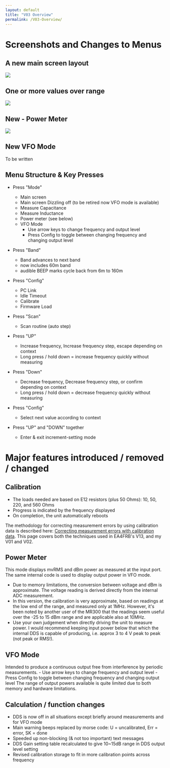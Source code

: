 ```yaml
---
layout: default
title: "V03 Overview"
permalink: /V03-Overview/
---
```

# Screenshots and Changes to Menus 
## A new main screen layout
![](https://g1ojs.github.io/G1OJS-MR300-SARK100-Firmware/assets/img/2025-01-05%20Main%20screen%2050%20Ohms.png)

## One or more values over range
![](https://g1ojs.github.io/G1OJS-MR300-SARK100-Firmware/assets/img/2025-01-05%20Overrange.png)

## New - Power Meter
![](https://g1ojs.github.io/G1OJS-MR300-SARK100-Firmware/assets/img/2025-01-20%20V02%20Power%20Meter.png)

## New VFO Mode
To be written

## Menu Structure & Key Presses
- Press "Mode"
    - Main screen
    - Main screen Dizzling off (to be retired now VFO mode is available)
    - Measure Capacitance
    - Measure Inductance
    - Power meter (see below)
    - VFO Mode
        - Use arrow keys to change frequency and output level
        - Press Config to toggle between changing frequency and changing output level
- Press "Band"
    - Band advances to next band
    - now includes 60m band
    - audible BEEP marks cycle back from 6m to 160m
- Press "Config"
    - PC Link
    - Idle Timeout
    - Calibrate
    - Firmware Load
- Press "Scan"
    - Scan routine (auto step)

- Press "UP"
    - Increase frequency, Increase frequency step, escape depending on context
    - Long press / hold down = increase frequency quickly without measuring
- Press "Down"
    - Decrease frequency, Decrease frequency step, or confirm depending on context
    - Long press / hold down = decrease frequency quickly without measuring
- Press "Config"
    - Select next value according to context
- Press "UP" and "DOWN" together
    - Enter & exit increment-setting mode
 
# Major features introduced / removed / changed
## Calibration
- The loads needed are based on E12 resistors (plus 50 Ohms): 10, 50, 220, and 560 Ohms
- Progress is indicated by the frequency displayed
- On completion, the unit automatically reboots

The methodology for correcting measurement errors by using calibration data is described here: [Correcting measurement errors with calibration data](https://g1ojs.github.io/G1OJS-MR300-SARK100-Firmware/CorrectingMeasurementErrors/). This page covers both the techniques used in EA4FRB's V13, and my V01 and V02.

## Power Meter
This mode displays mvRMS and dBm power as measured at the input port. The same internal code is used to display output power in VFO mode.

- Due to memory limitations, the conversion between voltage and dBm is approximate. The voltage reading is derived directly from the internal ADC measurement.
- In this version, the calibration is very approximate, based on readings at the low end of the range, and measured only at 1MHz. However, it's been noted by another user of the MR300 that the readings seem useful over the -25 to 15 dBm range and are applicable also at 10MHz.
- Use your own judgement when directly driving the unit to measure power. I would recommend keeping input power below that which the internal DDS is capable of producing, i.e. approx 3 to 4 V peak to peak (not peak or RMS!).

## VFO Mode
Intended to produce a continuous output free from interference by periodic measurements.
    - Use arrow keys to change frequency and output level
    - Press Config to toggle between changing frequency and changing output level
The range of output powers available is quite limited due to both memory and hardware limitations.

## Calculation / function changes
- DDS is now off in all situations except briefly around measurements and for VFO mode
- Main warning beeps replaced by morse code: U = uncalibrated, Err = error, SK = done
- Speeded up non-blocking (& not too important) text messages
- DDS Gain setting table recalculated to give 10~15dB range in DDS output level setting
- Revised calibration storage to fit in more calibration points across frequency








